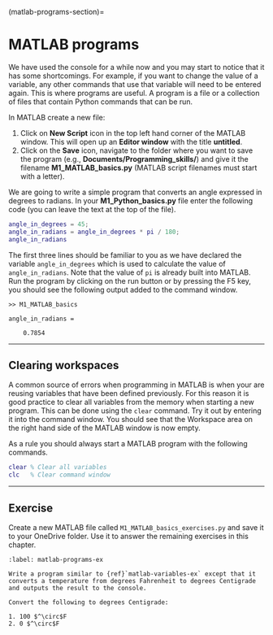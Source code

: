 (matlab-programs-section)=

# MATLAB programs

We have used the console for a while now and you may start to notice that it has some shortcomings. For example, if you want to change the value of a variable, any other commands that use that variable will need to be entered again. This is where programs are useful. A program is a file or a collection of files that contain Python commands that can be run.

In MATLAB create a new file:

1. Click on **New Script** icon in the top left hand corner of the MATLAB window. This will open up an **Editor window** with the title **untitled**.
2. Click on the **Save** icon, navigate to the folder where you want to save the program (e.g., **Documents/Programming_skills/**) and give it the filename **M1_MATLAB_basics.py** (MATLAB script filenames must start with a letter).

We are going to write a simple program that converts an angle expressed in degrees to radians. In your **M1_Python_basics.py** file enter the following code (you can leave the text at the top of the file).

```matlab
angle_in_degrees = 45;
angle_in_radians = angle_in_degrees * pi / 180;
angle_in_radians
```

The first three lines should be familiar to you as we have declared the variable `angle_in_degrees` which is used to calculate the value of `angle_in_radians`. Note that the value of `pi` is already built into MATLAB. Run the program by clicking on the run button or by pressing the F5 key, you should see the following output added to the command window.

```text
>> M1_MATLAB_basics

angle_in_radians =

    0.7854
```

---

## Clearing workspaces

A common source of errors when programming in MATLAB is when your are reusing variables that have been defined previously. For this reason it is good practice to clear all variables from the memory when starting a new program. This can be done using the `clear` command. Try it out by entering it into the command window. You should see that the Workspace area on the right hand side of the MATLAB window is now empty.

As a rule you should always start a MATLAB program with the following commands.

```matlab
clear % Clear all variables
clc   % Clear command window
```

---

## Exercise

Create a new MATLAB file called `M1_MATLAB_basics_exercises.py` and save it to your OneDrive folder. Use it to answer the remaining exercises in this chapter.

````{exercise}
:label: matlab-programs-ex

Write a program similar to {ref}`matlab-variables-ex` except that it converts a temperature from degrees Fahrenheit to degrees Centigrade and outputs the result to the console. 

Convert the following to degrees Centigrade:

1. 100 $^\circ$F
2. 0 $^\circ$F
````
